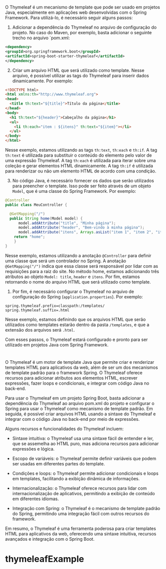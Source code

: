 O Thymeleaf é um mecanismo de template que pode ser usado em projetos Java, especialmente em aplicações web desenvolvidas com o Spring Framework. Para utilizá-lo, é necessário seguir alguns passos:

1. Adicionar a dependência do Thymeleaf no arquivo de configuração do projeto. No caso do Maven, por exemplo, basta adicionar o seguinte trecho no arquivo `pom.xml:

```xml
<dependency>
<groupId>org.springframework.boot</groupId>
<artifactId>spring-boot-starter-thymeleaf</artifactId>
</dependency>
```

2. Criar um arquivo HTML que será utilizado como template. Nesse arquivo, é possível utilizar as tags do Thymeleaf para inserir dados dinamicamente. Por exemplo:

```html
<!DOCTYPE html>
<html xmlns:th="http://www.thymeleaf.org">
<head>
  <title th:text="${title}">Título da página</title>
</head>
<body>
  <h1 th:text="${header}">Cabeçalho da página</h1>
  <ul>
    <li th:each="item : ${itens}" th:text="${item}"></li>
  </ul>
</body>
</html>
```

Nesse exemplo, estamos utilizando as tags `th:text`, `th:each` e `th:if`. A tag `th:text` é utilizada para substituir o conteúdo do elemento pelo valor de uma expressão Thymeleaf. A tag `th:each` é utilizada para iterar sobre uma coleção e gerar elementos HTML dinamicamente. A tag `th:if` é utilizada para renderizar ou não um elemento HTML de acordo com uma condição.

3. No código Java, é necessário fornecer os dados que serão utilizados para preencher o template. Isso pode ser feito através de um objeto `Model`, que é uma classe do Spring Framework. Por exemplo:

```java
@Controller
public class MeuController {

  @GetMapping("/")
  public String home(Model model) {
      model.addAttribute("title", "Minha página");
      model.addAttribute("header", "Bem-vindo à minha página");
      model.addAttribute("itens", Arrays.asList("item 1", "item 2", "item 3"));
    return "home";
    }
}
```

Nesse exemplo, estamos utilizando a anotação `@Controller` para definir uma classe que será um controlador no Spring. A anotação `@GetMapping("/")` indica que essa classe será responsável por lidar com as requisições para a raiz do site. No método home, estamos adicionando três atributos ao objeto `Model: title`, `header` e `itens`. Por fim, estamos retornando o nome do arquivo HTML que será utilizado como template.

1. Por fim, é necessário configurar o Thymeleaf no arquivo de configuração do Spring (`application.properties`). Por exemplo:

```properties
spring.thymeleaf.prefix=classpath:/templates/
spring.thymeleaf.suffix=.html
```

Nesse exemplo, estamos definindo que os arquivos HTML que serão utilizados como templates estarão dentro da pasta `/templates`, e que a extensão dos arquivos será `.html`.

Com esses passos, o Thymeleaf estará configurado e pronto para ser utilizado em projetos Java com Spring Framework.

#
#

O Thymeleaf é um motor de template Java que permite criar e renderizar templates HTML para aplicativos da web, além de ser um dos mecanismos de template padrão para o framework Spring. O Thymeleaf oferece recursos para adicionar atributos aos elementos HTML, escrever expressões, fazer loops e condicionais, e integrar com código Java no back-end.

Para usar o Thymeleaf em um projeto Spring Boot, basta adicionar a dependência do Thymeleaf ao arquivo pom.xml do projeto e configurar o Spring para usar o Thymeleaf como mecanismo de template padrão. Em seguida, é possível criar arquivos HTML usando a sintaxe do Thymeleaf e integrar com o código Java no back-end por meio de expressões.

Alguns recursos e funcionalidades do Thymeleaf incluem:

- Sintaxe intuitiva: o Thymeleaf usa uma sintaxe fácil de entender e ler, que se assemelha ao HTML puro, mas adiciona recursos para adicionar expressões e lógica.

- Escopo de variáveis: o Thymeleaf permite definir variáveis que podem ser usadas em diferentes partes do template.

- Condições e loops: o Thymeleaf permite adicionar condicionais e loops em templates, facilitando a exibição dinâmica de informações.

- Internacionalização: o Thymeleaf oferece recursos para lidar com internacionalização de aplicativos, permitindo a exibição de conteúdo em diferentes idiomas.

- Integração com Spring: o Thymeleaf é o mecanismo de template padrão do Spring, permitindo uma integração fácil com outros recursos do framework.

Em resumo, o Thymeleaf é uma ferramenta poderosa para criar templates HTML para aplicativos da web, oferecendo uma sintaxe intuitiva, recursos avançados e integração com o Spring Boot.
# thymeleafExample
